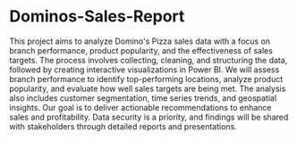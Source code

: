 # Dominos-Sales-Report
This project aims to analyze Domino's Pizza sales data with a focus on branch performance, product popularity, and the effectiveness of sales targets. The process involves collecting, cleaning, and structuring the data, followed by creating interactive visualizations in Power BI. We will assess branch performance to identify top-performing locations, analyze product popularity, and evaluate how well sales targets are being met. The analysis also includes customer segmentation, time series trends, and geospatial insights. Our goal is to deliver actionable recommendations to enhance sales and profitability. Data security is a priority, and findings will be shared with stakeholders through detailed reports and presentations.
